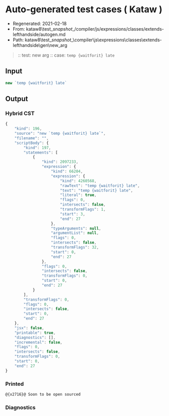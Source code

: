 # Auto-generated test cases ( Kataw )
- Regenerated: 2021-02-18
- From: kataw8\test\__snapshot__/compiler/js/expressions/classes/extends-lefthandside/autogen.md
- Path: kataw8\test\__snapshot__\compiler\js\expressions\classes\extends-lefthandside\gen\new_arg
> :: test: new arg
> :: case: `temp {waitforit} late`
## Input

`````js
new `temp {waitforit} late`
`````

## Output


### Hybrid CST


```javascript
{
    "kind": 196,
    "source": "new `temp {waitforit} late`",
    "filename": "",
    "scriptBody": {
        "kind": 197,
        "statements": [
            {
                "kind": 2097233,
                "expression": {
                    "kind": 66204,
                    "expression": {
                        "kind": 4260568,
                        "rawText": "temp {waitforit} late",
                        "text": "temp {waitforit} late",
                        "literal": true,
                        "flags": 0,
                        "intersects": false,
                        "transformFlags": 1,
                        "start": 3,
                        "end": 27
                    },
                    "typeArguments": null,
                    "argumentList": null,
                    "flags": 0,
                    "intersects": false,
                    "transformFlags": 32,
                    "start": 0,
                    "end": 27
                },
                "flags": 0,
                "intersects": false,
                "transformFlags": 0,
                "start": 0,
                "end": 27
            }
        ],
        "transformFlags": 0,
        "flags": 0,
        "intersects": false,
        "start": 0,
        "end": 27
    },
    "jsx": false,
    "printable": true,
    "diagnostics": [],
    "incremental": false,
    "flags": 0,
    "intersects": false,
    "transformFlags": 0,
    "start": 0,
    "end": 27
}
```

### Printed


```javascript
@{x2716}@ Soon to be open sourced
```

### Diagnostics


```javascript

```

